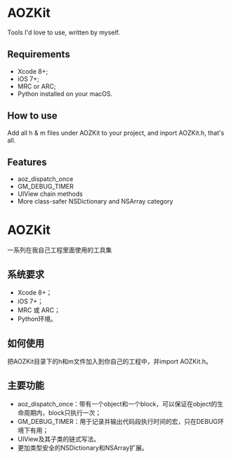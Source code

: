 # AOZKit
Tools I'd love to use, written by myself.
## Requirements
* Xcode 8+;
* iOS 7+;
* MRC or ARC;
* Python installed on your macOS.
## How to use
Add all h & m files under AOZKit to your project, and inport AOZKit.h, that's all.
## Features
* aoz_dispatch_once
* GM_DEBUG_TIMER
* UIView chain methods
* More class-safer NSDictionary and NSArray category

# AOZKit
一系列在我自己工程里面使用的工具集
## 系统要求
* Xcode 8+；
* iOS 7+；
* MRC 或 ARC；
* Python环境。
## 如何使用
把AOZKit目录下的h和m文件加入到你自己的工程中，并import AOZKit.h。
## 主要功能
* aoz_dispatch_once：带有一个object和一个block，可以保证在object的生命周期内，block只执行一次；
* GM_DEBUG_TIMER：用于记录并输出代码段执行时间的宏，只在DEBUG环境下有用；
* UIView及其子类的链式写法。
* 更加类型安全的NSDictionary和NSArray扩展。
